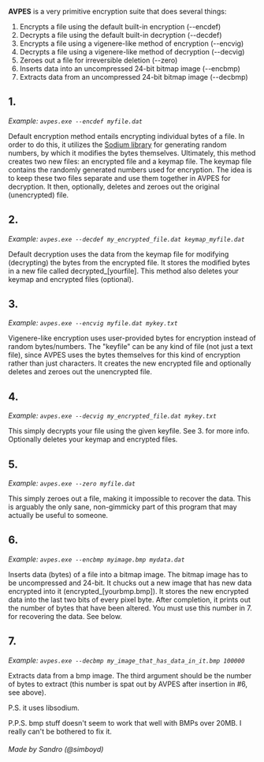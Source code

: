**AVPES** is a very primitive encryption suite that does several things:

1. Encrypts a file using the default built-in encryption                 (--encdef)
2. Decrypts a file using the default built-in decryption                 (--decdef)
3. Encrypts a file using a vigenere-like method of encryption            (--encvig)
4. Decrypts a file using a vigenere-like method of decryption            (--decvig)
5. Zeroes out a file for irreversible deletion                           (--zero) 
6. Inserts data into an uncompressed 24-bit bitmap image                 (--encbmp)
7. Extracts data from an uncompressed 24-bit bitmap image                (--decbmp)

## 1.
*Example: `avpes.exe --encdef myfile.dat`*

Default encryption method entails encrypting individual bytes of a file. In order to do this, it utilizes the [Sodium library](https://libsodium.org) for generating random numbers, by which it modifies the bytes themselves. Ultimately, this method creates two new files: an encrypted file and a keymap file. The keymap file contains the randomly generated numbers used for encryption. The idea is to keep these two files separate and use them together in AVPES for decryption. It then, optionally, deletes and zeroes out the original (unencrypted) file.

## 2. 
*Example: `avpes.exe --decdef my_encrypted_file.dat keymap_myfile.dat`*

Default decryption uses the data from the keymap file for modifying (decrypting) the bytes from the encrypted file. It stores the modified bytes in a new file called decrypted_[yourfile]. This method also deletes your keymap and encrypted files (optional).

## 3. 
*Example: `avpes.exe --encvig myfile.dat mykey.txt`*

Vigenere-like encryption uses user-provided bytes for encryption instead of random bytes/numbers. The "keyfile" can be any kind of file (not just a text file), since AVPES uses the bytes themselves for this kind of encryption rather than just characters. It creates the new encrypted file and optionally deletes and zeroes out the unencrypted file.

## 4.
*Example: `avpes.exe --decvig my_encrypted_file.dat mykey.txt`*

This simply decrypts your file using the given keyfile. See 3. for more info. Optionally deletes your keymap and encrypted files.

## 5.
*Example: `avpes.exe --zero myfile.dat`*

This simply zeroes out a file, making it impossible to recover the data. This is arguably the only sane, non-gimmicky part of this program that may actually be useful to someone.

## 6.
*Example: `avpes.exe --encbmp myimage.bmp mydata.dat`*

Inserts data (bytes) of a file into a bitmap image. The bitmap image has to be uncompressed and 24-bit. It chucks out a new image that has new data encrypted into it (encrypted_[yourbmp.bmp]). It stores the new encrypted data into the last two bits of every pixel byte. After completion, it prints out the number of bytes that have been altered. You must use this number in 7. for recovering the data. See below.

## 7.
*Example: `avpes.exe --decbmp my_image_that_has_data_in_it.bmp 100000`*

Extracts data from a bmp image. The third argument should be the number of bytes to extract (this number is spat out by AVPES after insertion in #6, see above).


P.S. it uses libsodium.

P.P.S. bmp stuff doesn't seem to work that well with BMPs over 20MB. I really can't be bothered to fix it.

###### Made by Sandro (@simboyd)
